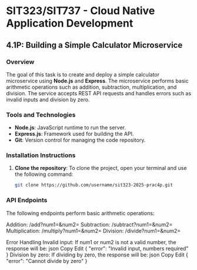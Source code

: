 # SIT323/SIT737 - Cloud Native Application Development

## 4.1P: Building a Simple Calculator Microservice

### **Overview**
The goal of this task is to create and deploy a simple calculator microservice using **Node.js** and **Express**. The microservice performs basic arithmetic operations such as addition, subtraction, multiplication, and division. The service accepts REST API requests and handles errors such as invalid inputs and division by zero.

### **Tools and Technologies**
- **Node.js**: JavaScript runtime to run the server.
- **Express.js**: Framework used for building the API.
- **Git**: Version control for managing the code repository.

### **Installation Instructions**

1. **Clone the repository**:
   To clone the project, open your terminal and use the following command:
   ```bash
   git clone https://github.com/username/sit323-2025-prac4p.git

  ### API Endpoints
The following endpoints perform basic arithmetic operations:

Addition: /add?num1=<value>&num2=<value>
Subtraction: /subtract?num1=<value>&num2=<value>
Multiplication: /multiply?num1=<value>&num2=<value>
Division: /divide?num1=<value>&num2=<value>

Error Handling
Invalid input: If num1 or num2 is not a valid number, the response will be:
json
Copy
Edit
{
  "error": "Invalid input, numbers required"
}
Division by zero: If dividing by zero, the response will be:
json
Copy
Edit
{
  "error": "Cannot divide by zero"
}

